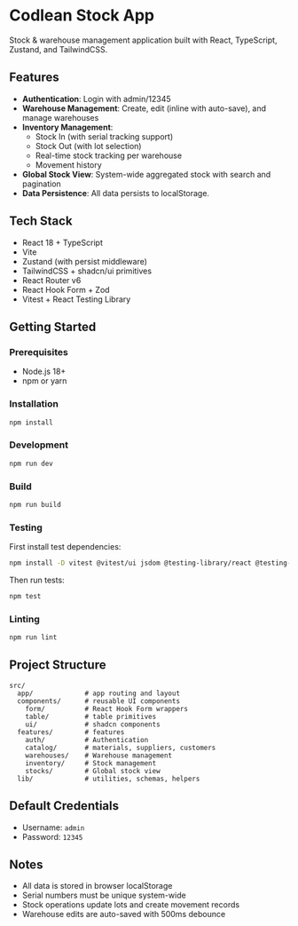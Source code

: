 # Codlean Stock App

Stock & warehouse management application built with React, TypeScript, Zustand, and TailwindCSS.

## Features

- **Authentication**: Login with admin/12345
- **Warehouse Management**: Create, edit (inline with auto-save), and manage warehouses
- **Inventory Management**:
  - Stock In (with serial tracking support)
  - Stock Out (with lot selection)
  - Real-time stock tracking per warehouse
  - Movement history
- **Global Stock View**: System-wide aggregated stock with search and pagination
- **Data Persistence**: All data persists to localStorage.

## Tech Stack

- React 18 + TypeScript
- Vite
- Zustand (with persist middleware)
- TailwindCSS + shadcn/ui primitives
- React Router v6
- React Hook Form + Zod
- Vitest + React Testing Library

## Getting Started

### Prerequisites

- Node.js 18+
- npm or yarn

### Installation

```bash
npm install
```

### Development

```bash
npm run dev
```

### Build

```bash
npm run build
```

### Testing

First install test dependencies:

```bash
npm install -D vitest @vitest/ui jsdom @testing-library/react @testing-library/jest-dom @testing-library/user-event
```

Then run tests:

```bash
npm test
```

### Linting

```bash
npm run lint
```

## Project Structure

```
src/
  app/             # app routing and layout
  components/      # reusable UI components
    form/          # React Hook Form wrappers
    table/         # table primitives
    ui/            # shadcn components
  features/        # features
    auth/          # Authentication
    catalog/       # materials, suppliers, customers
    warehouses/    # Warehouse management
    inventory/     # Stock management
    stocks/        # Global stock view
  lib/             # utilities, schemas, helpers
```

## Default Credentials

- Username: `admin`
- Password: `12345`

## Notes

- All data is stored in browser localStorage
- Serial numbers must be unique system-wide
- Stock operations update lots and create movement records
- Warehouse edits are auto-saved with 500ms debounce
